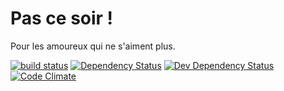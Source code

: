 # Pas ce soir !

Pour les amoureux qui ne s'aiment plus.

[![build status][travis-image]][travis-url]
[![Dependency Status][deps-image]][deps-url]
[![Dev Dependency Status][dev-deps-image]][dev-deps-url]
[![Code Climate][code-climate-image]][code-climate-url]

[travis-image]: https://travis-ci.org/oldergod/pas-ce-soir.svg?branch=dev
[travis-url]: https://travis-ci.org/oldergod/pas-ce-soir
[deps-image]: https://david-dm.org/oldergod/pas-ce-soir.svg
[deps-url]: https://david-dm.org/oldergod/pas-ce-soir
[dev-deps-image]: https://david-dm.org/oldergod/pas-ce-soir/dev-status.svg
[dev-deps-url]: https://david-dm.org/oldergod/pas-ce-soir#info=devDependencies&view=list
[code-climate-image]: https://codeclimate.com/github/oldergod/pas-ce-soir.svg
[code-climate-url]: https://codeclimate.com/github/oldergod/pas-ce-soir
